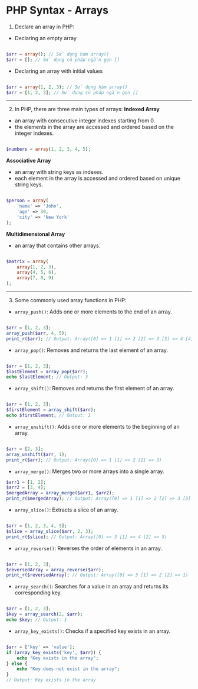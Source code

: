 # PHP Syntax - Arrays

1. Declare an array in PHP:
* Declaring an empty array
```php

$arr = array(); // Sử dụng hàm array()
$arr = []; // Sử dụng cú pháp ngắn gọn []

```
* Declaring an array with initial values
```php

$arr = array(1, 2, 3); // Sử dụng hàm array()
$arr = [1, 2, 3]; // Sử dụng cú pháp ngắn gọn []

```
***
2. In PHP, there are three main types of arrays:
**Indexed Array**
* an array with consecutive integer indexes starting from 0.
* the elements in the array are accessed and ordered based on the integer indexes.
```php

$numbers = array(1, 2, 3, 4, 5);

```

**Associative Array**
* an array with string keys as indexes. 
* each element in the array is accessed and ordered based on unique string keys.
```php

$person = array(
    'name' => 'John',
    'age' => 30,
    'city' => 'New York'
);

```

**Multidimensional Array**
* an array that contains other arrays.
```php

$matrix = array(
    array(1, 2, 3),
    array(4, 5, 6),
    array(7, 8, 9)
);

```
***
3. Some commonly used array functions in PHP:
* `array_push()`: Adds one or more elements to the end of an array.
```php

$arr = [1, 2, 3];
array_push($arr, 4, 5);
print_r($arr); // Output: Array([0] => 1 [1] => 2 [2] => 3 [3] => 4 [4] => 5)

```
* `array_pop()`: Removes and returns the last element of an array.
```php

$arr = [1, 2, 3];
$lastElement = array_pop($arr);
echo $lastElement; // Output: 3

```
* `array_shift()`: Removes and returns the first element of an array.
```php

$arr = [1, 2, 3];
$firstElement = array_shift($arr);
echo $firstElement; // Output: 1

```
* `array_unshift()`: Adds one or more elements to the beginning of an array.
```php

$arr = [2, 3];
array_unshift($arr, 1);
print_r($arr); // Output: Array([0] => 1 [1] => 2 [2] => 3)

```
* `array_merge()`: Merges two or more arrays into a single array.
```php
$arr1 = [1, 2];
$arr2 = [3, 4];
$mergedArray = array_merge($arr1, $arr2);
print_r($mergedArray); // Output: Array([0] => 1 [1] => 2 [2] => 3 [3] => 4)

```
* `array_slice()`: Extracts a slice of an array.
```php

$arr = [1, 2, 3, 4, 5];
$slice = array_slice($arr, 2, 3);
print_r($slice); // Output: Array([0] => 3 [1] => 4 [2] => 5)

```

* `array_reverse()`: Reverses the order of elements in an array.
```php

$arr = [1, 2, 3];
$reversedArray = array_reverse($arr);
print_r($reversedArray); // Output: Array([0] => 3 [1] => 2 [2] => 1)

```
* `array_search()`: Searches for a value in an array and returns its corresponding key.
```php

$arr = [1, 2, 3];
$key = array_search(2, $arr);
echo $key; // Output: 1

```
* `array_key_exists()`: Checks if a specified key exists in an array.
```php

$arr = ['key' => 'value'];
if (array_key_exists('key', $arr)) {
    echo "Key exists in the array";
} else {
    echo "Key does not exist in the array";
}
// Output: Key exists in the array

```